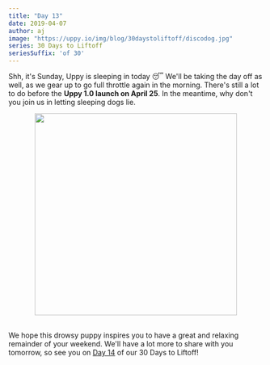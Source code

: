 ```yaml
---
title: "Day 13"
date: 2019-04-07
author: aj
image: "https://uppy.io/img/blog/30daystoliftoff/discodog.jpg"
series: 30 Days to Liftoff
seriesSuffix: 'of 30'
---
```


Shh, it's Sunday, Uppy is sleeping in today :sleeping: We'll be taking the day off as well, as we gear up to go full throttle again in the morning. There's still a lot to do before the **Uppy 1.0 launch on April 25**. In the meantime, why don't you join us in letting sleeping dogs lie.

<!--truncate-->

<center><img width="400"  src="https://media.giphy.com/media/26n6UOQke3xCpsbWo/giphy.gif" /><br/><br/></center>

We hope this drowsy puppy inspires you to have a great and relaxing remainder of your weekend. We'll have a lot more to share with you tomorrow, so see you on [Day 14](/blog/2019/04/liftoff-14/) of our 30 Days to Liftoff!

